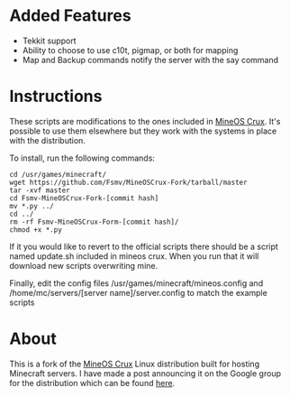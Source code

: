 Added Features
=========

 * Tekkit support
 * Ability to choose to use c10t, pigmap, or both for mapping
 * Map and Backup commands notify the server with the say command

Instructions
=============

These scripts are modifications to the ones included in [MineOS Crux](http://minecraft.codeemo.com/). It's possible to use them elsewhere but they work with the systems in place with the distribution.
 
To install, run the following commands:

```shell
cd /usr/games/minecraft/
wget https://github.com/Fsmv/MineOSCrux-Fork/tarball/master
tar -xvf master   
cd Fsmv-MineOSCrux-Fork-[commit hash]
mv *.py ../
cd ../
rm -rf Fsmv-MineOSCrux-Form-[commit hash]/
chmod +x *.py
```

If it you would like to revert to the official scripts there should be a script named update.sh included in mineos crux. When you run that it will download new scripts overwriting mine. 

Finally, edit the config files /usr/games/minecraft/mineos.config and /home/mc/servers/[server name]/server.config to match the example scripts
 
About
=====

This is a fork of the [MineOS Crux](http://minecraft.codeemo.com/) Linux distribution built for hosting Minecraft servers. I have made a post announcing it on the Google group for the distribution which can be found [here](https://groups.google.com/forum/#!activity/mineos/aGElX40KndYJ/mineos/oY6r6Jt-M4g/6j7yQ3RmWqkJ).
